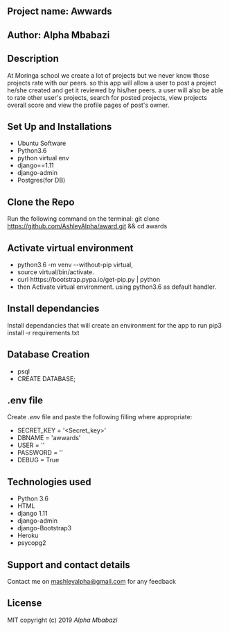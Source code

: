 ## Project name: Awwards

## Author: Alpha Mbabazi

## Description

At Moringa school we create a lot of projects but we never know those projects rate with our peers. so this app will allow a user to post a project he/she created and get it reviewed by his/her peers. a user will also be able to rate other user's projects, search for posted projects, view projects overall score and view the profile pages of post's owner.

## Set Up and Installations

* Ubuntu Software
* Python3.6
* python virtual env
* django==1.11
* django-admin 
* Postgres(for DB)

## Clone the Repo

Run the following command on the terminal: git clone https://github.com/AshleyAlpha/award.git && cd awards

## Activate virtual environment

* python3.6 -m venv --without-pip virtual,
* source virtual/bin/activate.
* curl htttps://bootstrap.pypa.io/get-pip.py | python
* then Activate virtual environment.       using python3.6 as default handler.

## Install dependancies

Install dependancies that will create an environment for the app to run pip3 install -r requirements.txt

## Database Creation
* psql
* CREATE DATABASE;

## .env file
Create *.env* file and paste the following filling where appropriate:

* SECRET_KEY = '<Secret_key>'
* DBNAME = 'awwards'
* USER = ''
* PASSWORD = ''
* DEBUG = True


## Technologies used
* Python 3.6
* HTML
* django 1.11
* django-admin
* django-Bootstrap3
* Heroku
* psycopg2

## Support and contact details

 Contact me on mashleyalpha@gmail.com for any feedback

## License
MIT copyright (c) 2019 *Alpha Mbabazi*






